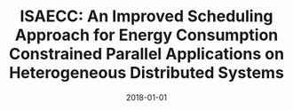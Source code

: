 ---
title: "ISAECC: An Improved Scheduling Approach for Energy Consumption Constrained Parallel Applications on Heterogeneous Distributed Systems"
authors:
- Ting Ye
- Zhi-Jie Wang
- Zhe Quan
- Song Guo
- Kenli Li
- Keqin Li
date: "2018-01-01"
doi: ""


# Publication type.
# Legend: 0 = Uncategorized; 1 = Conference paper; 2 = Journal article;
# 3 = Preprint / Working Paper; 4 = Report; 5 = Book; 6 = Book section;
# 7 = Thesis; 8 = Patent
publication_types: ["1"]

# Publication name and optional abbreviated publication name.
publication: In *IEEE International Conference on Parallel and Distributed Systems*
publication_short: In *ICPADS*

# links:
# - name: Custom Link
#   url: http://example.org
url_pdf: https://doi.org/10.1109/PADSW.2018.8645012
# url_code: '#'
# url_dataset: '#'
# url_poster: '#'
# url_project: ''
# url_slides: ''
# url_video: '#'

# Featured image
# To use, add an image named `featured.jpg/png` to your page's folder. 
# image:
#   caption: 'Image credit: [**Unsplash**](https://unsplash.com/photos/pLCdAaMFLTE)'
#   focal_point: ""
#   preview_only: false

# Associated Projects (optional).
#   Associate this publication with one or more of your projects.
#   Simply enter your project's folder or file name without extension.
#   E.g. `internal-project` references `content/project/internal-project/index.md`.
#   Otherwise, set `projects: []`.
projects: []
---